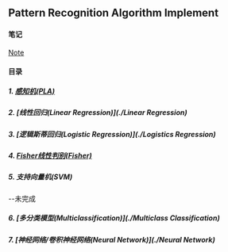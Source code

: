 ## Pattern Recognition Algorithm Implement

#### 笔记

[Note](./Notes.pdf)

#### 目录

##### 1. [感知机(PLA)](./PLA)

##### 2. [线性回归(Linear Regression)](./Linear Regression)

##### 3. [逻辑斯蒂回归(Logistic Regression)](./Logistics Regression)

##### 4. [Fisher线性判别(Fisher)](./Fisher)

##### 5. 支持向量机(SVM)

--未完成

##### 6. [多分类模型(Multiclassification)](./Multiclass Classification)

##### 7. [神经网络/卷积神经网络(Neural Network)](./Neural Network)